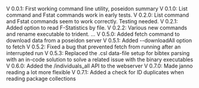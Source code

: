 V 0.0.1: First working command line utility, poseidon summary
V 0.1.0: List command and Fstat commands work in early tests.
V 0.2.0: List command and Fstat commands seem to work correctly. Testing needed.
V 0.2.1: Added option to read F-Statistics by file.
V 0.2.2: Various new commands and rename executable to trident.
...
V 0.5.0: Added fetch command to download data from a poseidon server
V 0.5.1: Added --downloadAll option to fetch
V 0.5.2: Fixed a bug that prevented fetch from running after an interrupted run
V 0.5.3: Replaced the .csl data-file setup for bibtex parsing with an in-code solution to solve a related issue with the binary executables
V 0.6.0: Added the /individuals_all API to the webserver
V 0.7.0: Made janno reading a lot more flexible
V 0.7.1: Added a check for ID duplicates when reading package collections